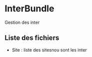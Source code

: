 # InterBundle
Gestion des inter

Liste des fichiers
--------------------
- Site : liste des sitesnou sont les inter


